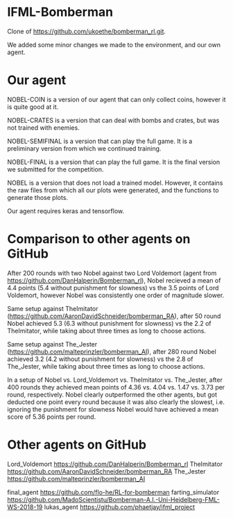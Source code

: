 # IFML-Bomberman

Clone of https://github.com/ukoethe/bomberman_rl.git.

We added some minor changes we made to the environment, and our own agent.

# Our agent

NOBEL-COIN is a version of our agent that can only collect coins, however it is quite good at it.

NOBEL-CRATES is a version that can deal with bombs and crates, but was not trained with enemies.

NOBEL-SEMIFINAL is a version that can play the full game. It is a preliminary version from which we continued training.

NOBEL-FINAL is a version that can play the full game. It is the final version we submitted for the competition.

NOBEL is a version that does not load a trained model. However, it contains the raw files from which all our plots were generated, and the functions to generate those plots.

Our agent requires keras and tensorflow.

# Comparison to other agents on GitHub

After 200 rounds with two Nobel against two Lord Voldemort (agent from https://github.com/DanHalperin/Bomberman_rl), Nobel recieved a mean of 4.4 points (5.4 without punishment for slowness) vs the 3.5 points of Lord Voldemort, however Nobel was consistently one order of magnitude slower.

Same setup against TheImitator (https://github.com/AaronDavidSchneider/bomberman_RA), after 50 round Nobel achieved 5.3  (6.3 without punishment for slowness) vs the 2.2 of TheImitator, while taking about three times as long to choose actions.

Same setup against The_Jester (https://github.com/malteprinzler/bomberman_AI), after 280 round Nobel achieved 3.2  (4.2 without punishment for slowness) vs the 2.8 of The_Jester, while taking about three times as long to choose actions.

In a setup of Nobel vs. Lord_Voldemort vs. TheImitator vs. The_Jester, after 400 rounds they achieved mean points of 4.36 vs. 4.04 vs. 1.47 vs. 3.73 per round, respectively. Nobel clearly outperformed the other agents, but got deducted one point every round because it was also clearly the slowest, i.e. ignoring the punishment for slowness Nobel would have achieved a mean score of 5.36 points per round.

# Other agents on GitHub

Lord_Voldemort https://github.com/DanHalperin/Bomberman_rl
TheImitator https://github.com/AaronDavidSchneider/bomberman_RA
The_Jester https://github.com/malteprinzler/bomberman_AI

final_agent https://github.com/flo-he/RL-for-bomberman
farting_simulator https://github.com/MadoScientistu/Bomberman-A.I.-Uni-Heidelberg-FML-WS-2018-19
lukas_agent https://github.com/phaetjay/ifml_project
